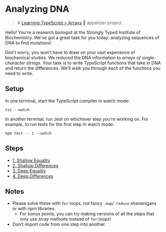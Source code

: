 # Analyzing DNA

> A [Learning TypeScript > Arrays](https://learning-typescript.com/arrays) 🥗 appetizer project.

Hello!
You're a research biologist at the Strongly Typed Institute of Biochemistry.
We've got a great task for you today: analyzing sequences of DNA to find mutations!

Don't worry, you won't have to draw on your vast experience of biochemical studies.
We reduced the DNA information to _arrays of single-character strings_.
Your task is to write TypeScript functions that take in DNA and return the differences.
We'll walk you through each of the functions you need to write.

## Setup

In one terminal, start the TypeScript compiler in watch mode:

```shell
tsc --watch
```

In another terminal, run Jest on whichever step you're working on.
For example, to run tests for the first step in watch mode:

```shell
npm test -- 1 --watch
```

## Steps

- [1. Shallow Equality](./01-shallow-equality)
- [2. Shallow Differences](./02-shallow-differences)
- [3. Deep Equality](./03-deep-equality)
- [4. Deep Differences](./04-deep-differences)

## Notes

- Please solve these with `for` loops, not fancy `.map`/`.reduce` shenanigans or with npm libraries.
  - For bonus points, you can try making versions of all the steps that only use array methods instead of `for` loops!
- Don't import code from one step into another.
